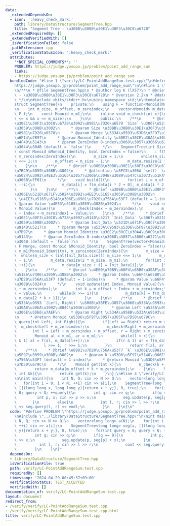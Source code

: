 ```yaml
---
data:
  _extendedDependsOn:
  - icon: ':heavy_check_mark:'
    path: library/DataStructure/SegmentTree.hpp
    title: "Segment Tree - \u30BB\u30B0\u30E1\u30F3\u30C8\u6728"
  _extendedRequiredBy: []
  _extendedVerifiedWith: []
  _isVerificationFailed: false
  _pathExtension: cpp
  _verificationStatusIcon: ':heavy_check_mark:'
  attributes:
    '*NOT_SPECIAL_COMMENTS*': ''
    PROBLEM: https://judge.yosupo.jp/problem/point_add_range_sum
    links:
    - https://judge.yosupo.jp/problem/point_add_range_sum
  bundledCode: "#line 1 \"verify/LC-PointAddRangeSum.test.cpp\"\n#define PROBLEM \"\
    https://judge.yosupo.jp/problem/point_add_range_sum\"\n\n#line 1 \"library/DataStructure/SegmentTree.hpp\"\
    \n/**\n * @file SegmentTree.hpp\n * @author log K (lX57)\n * @brief Segment Tree\
    \ - \u30BB\u30B0\u30E1\u30F3\u30C8\u6728\n * @version 2.2\n * @date 2023-10-02\n\
    \ */\n\n#include <bits/stdc++.h>\nusing namespace std;\n\ntemplate<typename Monoid>\n\
    struct SegmentTree{\n    private:\n    using F = function<Monoid(Monoid, Monoid)>;\n\
    \n    int m_size, m_offset, m_zeroindex;\n    vector<Monoid> m_data;\n    const\
    \ F f;\n    const Monoid m_m1;\n\n    inline void m_check(int x){\n        assert(1\
    \ <= x && x <= m_size);\n    }\n\n    public:\n    /**\n     * @brief \u30BB\u30B0\
    \u30E1\u30F3\u30C8\u6728\u3092\u8981\u7D20\u6570 `Size` \u3067\u521D\u671F\u5316\
    \u3059\u308B\u3002\n     * @param Size \u30BB\u30B0\u30E1\u30F3\u30C8\u6728\u306E\
    \u8981\u7D20\u6570\n     * @param Merge \u533A\u9593\u53D6\u5F97\u3092\u884C\u3046\
    \u6F14\u7B97\n     * @param Monoid_Identity \u30E2\u30CE\u30A4\u30C9\u306E\u5358\
    \u4F4D\u5143\n     * @param ZeroIndex 0-index\u3068\u3057\u3066\u6271\u3044\u305F\
    \u3044\u304B (default = `false`)\n     */\n    SegmentTree(int Size, F Merge,\
    \ const Monoid &Monoid_Identity, bool ZeroIndex = false)\n    : f(Merge), m_m1(Monoid_Identity),\
    \ m_zeroindex(ZeroIndex){\n        m_size = 1;\n        while(m_size < Size) m_size\
    \ <<= 1;\n        m_offset = m_size - 1;\n        m_data.resize(2 * m_size, m_m1);\n\
    \    }\n\n    /**\n     * @brief \u30BB\u30B0\u30E1\u30F3\u30C8\u6728\u3092\u69CB\
    \u7BC9\u3059\u308B\u3002\n     * @attention \u5FC5\u305A `set()` \u3067\u521D\u671F\
    \u5024\u3092\u4EE3\u5165\u3057\u3066\u304B\u3089\u547C\u3073\u51FA\u3059\u3053\
    \u3068\uFF01\n     */\n    void build(){\n        for(int i = m_offset; i >= 1;\
    \ --i){\n            m_data[i] = f(m_data[i * 2 + 0], m_data[i * 2 + 1]);\n  \
    \      }\n    }\n\n    /**\n     * @brief \u30BB\u30B0\u30E1\u30F3\u30C8\u6728\
    \u306E\u521D\u671F\u5024\u3092\u4EE3\u5165\u3059\u308B\u3002\n     * @param Index\
    \ \u4EE3\u5165\u5148\u306E\u8981\u7D20\u756A\u53F7 (default = 1-index)\n     *\
    \ @param Value \u4EE3\u5165\u3059\u308B\u5024\n     */\n    void set(int Index,\
    \ Monoid Value){\n        m_check(Index + m_zeroindex);\n        m_data[m_offset\
    \ + Index + m_zeroindex] = Value;\n    }\n\n    /**\n     * @brief \u30BB\u30B0\
    \u30E1\u30F3\u30C8\u6728\u3092\u914D\u5217 `Init_Data` \u3067\u521D\u671F\u5316\
    \u3059\u308B\u3002\n     * @param Init_Data \u521D\u671F\u30C7\u30FC\u30BF\u306E\
    \u914D\u5217\n     * @param Merge \u533A\u9593\u53D6\u5F97\u3092\u884C\u3046\u6F14\
    \u7B97\n     * @param Monoid_Identity \u30E2\u30CE\u30A4\u30C9\u306E\u5358\u4F4D\
    \u5143\n     * @param ZeroIndex 0-index\u3068\u3057\u3066\u6271\u3044\u305F\u3044\
    \u304B (default = `false`)\n     */\n    SegmentTree(vector<Monoid> &Init_Data,\
    \ F Merge, const Monoid &Monoid_Identity, bool ZeroIndex = false)\n    : f(Merge),\
    \ m_m1(Monoid_Identity), m_zeroindex(ZeroIndex){\n        m_size = 1;\n      \
    \  while(m_size < (int)Init_Data.size()) m_size <<= 1;\n        m_offset = m_size\
    \ - 1;\n        m_data.resize(2 * m_size, m_m1);\n        for(int i = 0; i < (int)Init_Data.size();\
    \ ++i){\n            m_data[m_size + i] = Init_Data[i];\n        }\n        build();\n\
    \    }\n\n    /**\n     * @brief \u4E00\u70B9\u66F4\u65B0\u30AF\u30A8\u30EA\u3092\
    \u51E6\u7406\u3059\u308B\u3002\n     * @param Index \u66F4\u65B0\u5148\u306E\u8981\
    \u7D20\u756A\u53F7 (default = 1-index)\n     * @param Value \u66F4\u65B0\u3059\
    \u308B\u5024\n     */\n    void update(int Index, Monoid Value){\n        m_check(Index\
    \ + m_zeroindex);\n        int k = m_offset + Index + m_zeroindex;\n        m_data[k]\
    \ = Value;\n        while(k >>= 1){\n            m_data[k] = f(m_data[2 * k],\
    \ m_data[2 * k + 1]);\n        }\n    }\n\n    /**\n     * @brief \u534A\u958B\
    \u533A\u9593 `[Left, Right)` \u306B\u5BFE\u3057\u3066\u533A\u9593\u53D6\u5F97\u30AF\
    \u30A8\u30EA\u3092\u884C\u3046\u3002\n     * @param Left \u534A\u958B\u533A\u9593\
    \u306E\u5DE6\u7AEF\n     * @param Right \u534A\u958B\u533A\u9593\u306E\u53F3\u7AEF\
    \n     * @return Monoid \u53D6\u5F97\u3057\u305F\u7D50\u679C\n     */\n    Monoid\
    \ query(int Left, int Right){\n        if(Left == Right) return m_m1;\n      \
    \  m_check(Left + m_zeroindex);\n        m_check(Right + m_zeroindex - 1);\n \
    \       int l = Left + m_zeroindex + m_offset, r = Right + m_zeroindex + m_offset;\n\
    \        Monoid al = m_m1, ar = m_m1;\n        while(l < r){\n            if(l\
    \ & 1) al = f(al, m_data[l++]);\n            if(r & 1) ar = f(m_data[--r], ar);\n\
    \            l >>= 1, r >>= 1;\n        }\n        return f(al, ar);\n    }\n\n\
    \    /**\n     * @brief \u8981\u7D20\u756A\u53F7 `k` \u306E\u8981\u7D20\u3092\u53D6\
    \u5F97\u3059\u308B\u3002\n     * @param k \u53D6\u5F97\u5148\u306E\u8981\u7D20\
    \u756A\u53F7 (default = 1-index)\n     * @return Monoid \u53D6\u5F97\u3057\u305F\
    \u7D50\u679C\n     */\n    Monoid get(int k){\n        m_check(k + m_zeroindex);\n\
    \        return m_data[m_offset + k + m_zeroindex];\n    }\n\n    Monoid operator[](const\
    \ int &k){\n        return get(k);\n    }\n};\n#line 4 \"verify/LC-PointAddRangeSum.test.cpp\"\
    \n\nint main(){\n    int N, Q; cin >> N >> Q;\n    vector<long long> a(N);\n \
    \   for(int i = 0; i < N; ++i) cin >> a[i];\n    SegmentTree<long long> seg(a,\
    \ [](long long x, long long y){return x + y;}, 0, true);\n    for(int query =\
    \ 0; query < Q; ++query){\n        int q; cin >> q;\n        if(q == 0){\n   \
    \         int p, x; cin >> p >> x;\n            seg.update(p, seg[p] + x);\n \
    \       }\n        else{\n            int l, r; cin >> l >> r;\n            cout\
    \ << seg.query(l, r) << endl;\n        }\n    }\n}\n"
  code: "#define PROBLEM \"https://judge.yosupo.jp/problem/point_add_range_sum\"\n\
    \n#include \"../library/DataStructure/SegmentTree.hpp\"\n\nint main(){\n    int\
    \ N, Q; cin >> N >> Q;\n    vector<long long> a(N);\n    for(int i = 0; i < N;\
    \ ++i) cin >> a[i];\n    SegmentTree<long long> seg(a, [](long long x, long long\
    \ y){return x + y;}, 0, true);\n    for(int query = 0; query < Q; ++query){\n\
    \        int q; cin >> q;\n        if(q == 0){\n            int p, x; cin >> p\
    \ >> x;\n            seg.update(p, seg[p] + x);\n        }\n        else{\n  \
    \          int l, r; cin >> l >> r;\n            cout << seg.query(l, r) << endl;\n\
    \        }\n    }\n}"
  dependsOn:
  - library/DataStructure/SegmentTree.hpp
  isVerificationFile: true
  path: verify/LC-PointAddRangeSum.test.cpp
  requiredBy: []
  timestamp: '2024-04-29 00:45:37+09:00'
  verificationStatus: TEST_ACCEPTED
  verifiedWith: []
documentation_of: verify/LC-PointAddRangeSum.test.cpp
layout: document
redirect_from:
- /verify/verify/LC-PointAddRangeSum.test.cpp
- /verify/verify/LC-PointAddRangeSum.test.cpp.html
title: verify/LC-PointAddRangeSum.test.cpp
---
```

